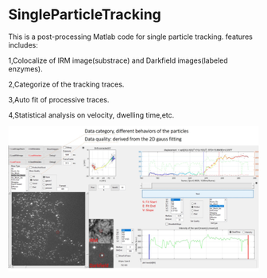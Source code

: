 # SingleParticleTracking
This is a post-processing Matlab code for single particle tracking. features includes:

1,Colocalize of IRM image(substrace) and Darkfield images(labeled enzymes).

2,Categorize of the tracking traces.

3,Auto fit of processive traces.

4,Statistical analysis on velocity, dwelling time,etc.


![alt text](https://github.com/erisir/SingleParticleTracking/blob/master/images/overview.jpg?raw=true)
